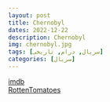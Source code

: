 ```yaml
---
layout: post
title: Chernobyl
dates: 2022-12-22
description: Chernobyl
img: chernobyl.jpg
tags: [سریال, درام, تاریخی]
categories: [سریال]
---
```


[imdb](https://www.imdb.com/title/tt7366338)  
[RottenTomatoes](https://www.rottentomatoes.com/tv/chernobyl/s01)